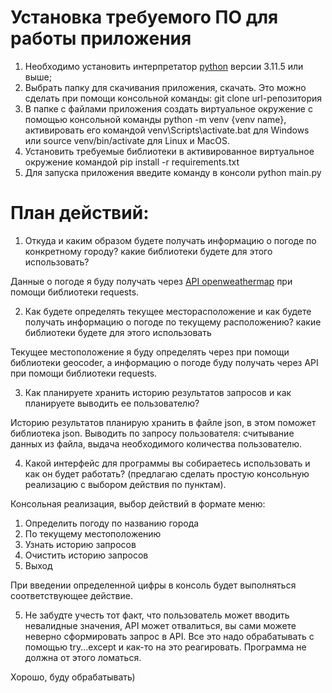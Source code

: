 # Установка требуемого ПО для работы приложения

1. Необходимо установить интерпретатор [python](https://www.python.org/downloads/) версии 3.11.5 или выше;
2. Выбрать папку для скачивания приложения, скачать. Это можно сделать при помощи консольной команды: git clone url-репозитория
3. В папке с файлами приложения создать виртуальное окружение с помощью консольной команды python -m venv {venv name}, активировать его командой venv\Scripts\activate.bat для Windows или source venv/bin/activate для Linux и MacOS.
4. Установить требуемые библиотеки в активированное виртуальное окружение командой pip install -r requirements.txt
5. Для запуска приложения введите команду в консоли python main.py

# План действий:

1. Откуда и каким образом будете получать информацию о погоде по конкретному городу? какие библиотеки будете для этого использовать?

Данные о погоде я буду получать через [API openweathermap](https://openweathermap.org/current) при помощи библиотеки requests.

2. Как будете определять текущее месторасположение и как будете получать информацию о погоде по текущему расположению? какие библиотеки будете для этого использовать

Текущее местоположение я буду определять через при помощи библиотеки geocoder, а информацию о погоде буду получать через API при помощи библиотеки requests.

3. Как планируете хранить историю результатов запросов и как планируете выводить ее пользователю?

Историю результатов планирую хранить в файле json, в этом поможет библиотека json. Выводить по запросу пользователя: считывание данных из файла, выдача необходимого количества пользователю.

4. Какой интерфейс для программы вы собираетесь использовать и как он будет работать? (предлагаю сделать простую консольную реализацию с выбором действия по пунктам).

Консольная реализация, выбор действий в формате меню:

1. Определить погоду по названию города
2. По текущему местоположению
3. Узнать историю запросов
4. Очистить историю запросов
5. Выход

При введении определенной цифры в консоль будет выполняться соответствующее действие.

5. Не забудте учесть тот факт, что пользователь может вводить невалидные значения, API может отвалиться, вы сами можете неверно сформировать запрос в API. Все это надо обрабатывать с помощью try...except и как-то на это реагировать. Программа не должна от этого ломаться.

Хорошо, буду обрабатывать)

